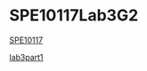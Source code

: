 # SPE10117Lab3G2

[SPE10117](http://personal.cityu.edu.hk/dcywchan/2021SemASPE10117/)

[lab3part1](lab3part1.md)
